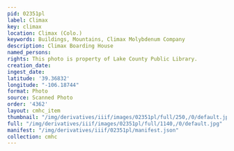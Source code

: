 ```yaml
---
pid: 02351pl
label: Climax
key: climax
location: Climax (Colo.)
keywords: Buildings, Mountains, Climax Molybdenum Company
description: Climax Boarding House
named_persons: 
rights: This photo is property of Lake County Public Library.
creation_date: 
ingest_date: 
latitude: '39.36832'
longitude: "-106.18744"
format: Photo
source: Scanned Photo
order: '4362'
layout: cmhc_item
thumbnail: "/img/derivatives/iiif/images/02351pl/full/250,/0/default.jpg"
full: "/img/derivatives/iiif/images/02351pl/full/1140,/0/default.jpg"
manifest: "/img/derivatives/iiif/02351pl/manifest.json"
collection: cmhc
---
```


